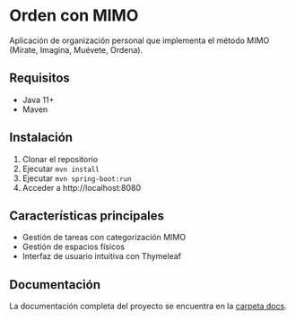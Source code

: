 # Orden con MIMO

Aplicación de organización personal que implementa el método MIMO (Mírate, Imagina, Muévete, Ordena).

## Requisitos

- Java 11+
- Maven

## Instalación

1. Clonar el repositorio
2. Ejecutar `mvn install`
3. Ejecutar `mvn spring-boot:run`
4. Acceder a http://localhost:8080

## Características principales

- Gestión de tareas con categorización MIMO
- Gestión de espacios físicos
- Interfaz de usuario intuitiva con Thymeleaf

## Documentación

La documentación completa del proyecto se encuentra en la [carpeta docs](./docs/).